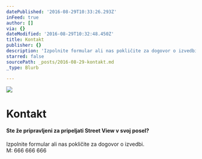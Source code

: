 ```yaml
---
datePublished: '2016-08-29T10:33:26.293Z'
inFeed: true
author: []
via: {}
dateModified: '2016-08-29T10:32:48.450Z'
title: Kontakt
publisher: {}
description: 'Izpolnite formular ali nas pokličite za dogovor o izvedbi. M: 666 666 666'
starred: false
sourcePath: _posts/2016-08-29-kontakt.md
_type: Blurb

---
```

![](https://the-grid-user-content.s3-us-west-2.amazonaws.com/7fc778af-a8ba-49b4-af2d-2511900b93c7.png)

# Kontakt

#### Ste že pripravljeni za pripeljati Street View v svoj posel?

Izpolnite formular ali nas pokličite za dogovor o izvedbi.  
M: 666 666 666